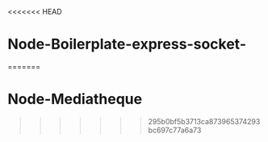 <<<<<<< HEAD
# Node-Boilerplate-express-socket-
=======
# Node-Mediatheque
>>>>>>> 295b0bf5b3713ca873965374293bc697c77a6a73
